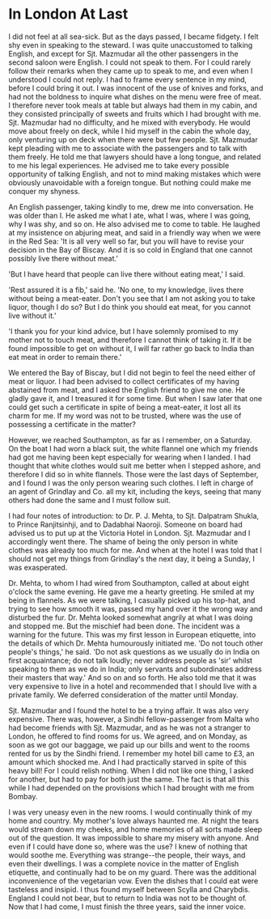 # In London At Last

I did not feel at all sea-sick. But as the days passed, I became fidgety. I felt shy even in speaking to the steward. I was quite unaccustomed to talking English, and except for Sjt. Mazmudar all the other passengers in the second saloon were English. I could not speak to them. For I could rarely follow their remarks when they came up to speak to me, and even when I understood I could not reply. I had to frame every sentence in my mind, before I could bring it out. I was innocent of the use of knives and forks, and had not the boldness to inquire what dishes on the menu were free of meat. I therefore never took meals at table but always had them in my cabin, and they consisted principally of sweets and fruits which I had brought with me. Sjt. Mazmudar had no difficulty, and he mixed with everybody. He would move about freely on deck, while I hid myself in the cabin the whole day, only venturing up on deck when there were but few people. Sjt. Mazmudar kept pleading with me to associate with the passengers and to talk with them freely. He told me that lawyers should have a long tongue, and related to me his legal experiences. He advised me to take every possible opportunity of talking English, and not to mind making mistakes which were obviously unavoidable with a foreign tongue. But nothing could make me conquer my shyness.

An English passenger, taking kindly to me, drew me into conversation. He was older than I. He asked me what I ate, what I was, where I was going, why I was shy, and so on. He also advised me to come to table. He laughed at my insistence on abjuring meat, and said in a friendly way when we were in the Red Sea: 'It is all very well so far, but you will have to revise your decision in the Bay of Biscay. And it is so cold in England that one cannot possibly live there without meat.'

'But I have heard that people can live there without eating meat,' I said.

'Rest assured it is a fib,' said he. 'No one, to my knowledge, lives there without being a meat-eater. Don't you see that I am not asking you to take liquor, though I do so? But I do think you should eat meat, for you cannot live without it.'

'I thank you for your kind advice, but I have solemnly promised to my mother not to touch meat, and therefore I cannot think of taking it. If it be found impossible to get on without it, I will far rather go back to India than eat meat in order to remain there.'

We entered the Bay of Biscay, but I did not begin to feel the need either of meat or liquor. I had been advised to collect certificates of my having abstained from meat, and I asked the English friend to give me one. He gladly gave it, and I treasured it for some time. But when I saw later that one could get such a certificate in spite of being a meat-eater, it lost all its charm for me. If my word was not to be trusted, where was the use of possessing a certificate in the matter?

However, we reached Southampton, as far as I remember, on a Saturday. On the boat I had worn a black suit, the white flannel one which my friends had got me having been kept especially for wearing when I landed. I had thought that white clothes would suit me better when I stepped ashore, and therefore I did so in white flannels. Those were the last days of September, and I found I was the only person wearing such clothes. I left in charge of an agent of Grindlay and Co. all my kit, including the keys, seeing that many others had done the same and I must follow suit.

I had four notes of introduction: to Dr. P. J. Mehta, to Sjt. Dalpatram Shukla, to Prince Ranjitsinhji, and to Dadabhai Naoroji. Someone on board had advised us to put up at the Victoria Hotel in London. Sjt. Mazmudar and I accordingly went there. The shame of being the only person in white clothes was already too much for me. And when at the hotel I was told that I should not get my things from Grindlay's the next day, it being a Sunday, I was exasperated.

Dr. Mehta, to whom I had wired from Southampton, called at about eight o'clock the same evening. He gave me a hearty greeting. He smiled at my being in flannels. As we were talking, I casually picked up his top-hat, and trying to see how smooth it was, passed my hand over it the wrong way and disturbed the fur. Dr. Mehta looked somewhat angrily at what I was doing and stopped me. But the mischief had been done. The incident was a warning for the future. This was my first lesson in European etiquette, into the details of which Dr. Mehta humourously initiated me. 'Do not touch other people's things,' he said. 'Do not ask questions as we usually do in India on first acquaintance; do not talk loudly; never address people as 'sir' whilst speaking to them as we do in India; only servants and subordinates address their masters that way.' And so on and so forth. He also told me that it was very expensive to live in a hotel and recommended that I should live with a private family. We deferred consideration of the matter until Monday.

Sjt. Mazmudar and I found the hotel to be a trying affair. It was also very expensive. There was, however, a Sindhi fellow-passenger from Malta who had become friends with Sjt. Mazmudar, and as he was not a stranger to London, he offered to find rooms for us. We agreed, and on Monday, as soon as we got our baggage, we paid up our bills and went to the rooms rented for us by the Sindhi friend. I remember my hotel bill came to £3, an amount which shocked me. And I had practically starved in spite of this heavy bill! For I could relish nothing. When I did not like one thing, I asked for another, but had to pay for both just the same. The fact is that all this while I had depended on the provisions which I had brought with me from Bombay.

I was very uneasy even in the new rooms. I would continually think of my home and country. My mother's love always haunted me. At night the tears would stream down my cheeks, and home memories of all sorts made sleep out of the question. It was impossible to share my misery with anyone. And even if I could have done so, where was the use? I knew of nothing that would soothe me. Everything was strange--the people, their ways, and even their dwellings. I was a complete novice in the matter of English etiquette, and continually had to be on my guard. There was the additional inconvenience of the vegetarian vow. Even the dishes that I could eat were tasteless and insipid. I thus found myself between Scylla and Charybdis. England I could not bear, but to return to India was not to be thought of. Now that I had come, I must finish the three years, said the inner voice. 
